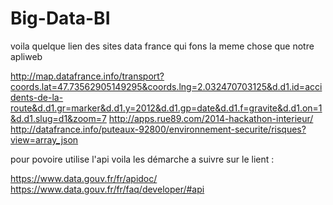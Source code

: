 # Big-Data-BI

voila quelque lien des sites data france qui fons la meme chose que notre apliweb 

http://map.datafrance.info/transport?coords.lat=47.73562905149295&coords.lng=2.032470703125&d.d1.id=accidents-de-la-route&d.d1.gr=marker&d.d1.y=2012&d.d1.gp=date&d.d1.f=gravite&d.d1.on=1&d.d1.slug=d1&zoom=7
http://apps.rue89.com/2014-hackathon-interieur/
http://datafrance.info/puteaux-92800/environnement-securite/risques?view=array_json

pour povoire utilise l'api voila les démarche a suivre sur le lient :

https://www.data.gouv.fr/fr/apidoc/
https://www.data.gouv.fr/fr/faq/developer/#api

